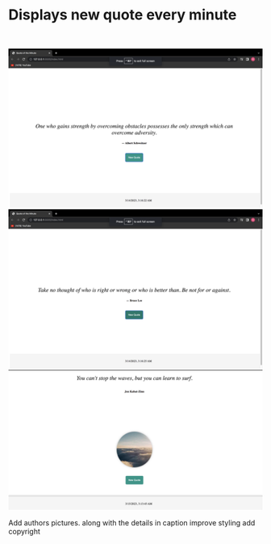 <h1>Displays new quote every minute</h1>
<br>

![Quote Generator](https://github.com/Ravkeerat02/Quote-generator/blob/master/ss/Screen%20Shot%202023-03-14%20at%203.16.23%20AM.png)
![Updating Quote](https://github.com/Ravkeerat02/Quote-generator/blob/master/ss/Screen%20Shot%202023-03-14%20at%203.16.25%20AM.png)
![Image](https://github.com/Ravkeerat02/Quote-generator/blob/master/ss/Screen%20Shot%202023-03-15%20at%203.13.41%20AM.png)

Add authors pictures. along with the details in caption 
improve styling 
add copyright 

